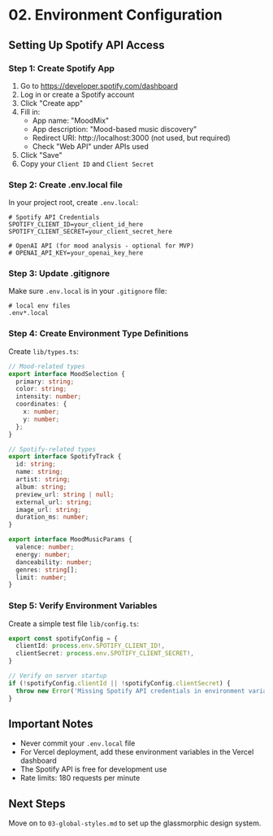 # 02. Environment Configuration

## Setting Up Spotify API Access

### Step 1: Create Spotify App
1. Go to https://developer.spotify.com/dashboard
2. Log in or create a Spotify account
3. Click "Create app"
4. Fill in:
   - App name: "MoodMix"
   - App description: "Mood-based music discovery"
   - Redirect URI: http://localhost:3000 (not used, but required)
   - Check "Web API" under APIs used
5. Click "Save"
6. Copy your `Client ID` and `Client Secret`

### Step 2: Create .env.local file
In your project root, create `.env.local`:

```env
# Spotify API Credentials
SPOTIFY_CLIENT_ID=your_client_id_here
SPOTIFY_CLIENT_SECRET=your_client_secret_here

# OpenAI API (for mood analysis - optional for MVP)
# OPENAI_API_KEY=your_openai_key_here
```

### Step 3: Update .gitignore
Make sure `.env.local` is in your `.gitignore` file:

```gitignore
# local env files
.env*.local
```

### Step 4: Create Environment Type Definitions
Create `lib/types.ts`:

```typescript
// Mood-related types
export interface MoodSelection {
  primary: string;
  color: string;
  intensity: number;
  coordinates: {
    x: number;
    y: number;
  };
}

// Spotify-related types
export interface SpotifyTrack {
  id: string;
  name: string;
  artist: string;
  album: string;
  preview_url: string | null;
  external_url: string;
  image_url: string;
  duration_ms: number;
}

export interface MoodMusicParams {
  valence: number;
  energy: number;
  danceability: number;
  genres: string[];
  limit: number;
}
```

### Step 5: Verify Environment Variables
Create a simple test file `lib/config.ts`:

```typescript
export const spotifyConfig = {
  clientId: process.env.SPOTIFY_CLIENT_ID!,
  clientSecret: process.env.SPOTIFY_CLIENT_SECRET!,
}

// Verify on server startup
if (!spotifyConfig.clientId || !spotifyConfig.clientSecret) {
  throw new Error('Missing Spotify API credentials in environment variables')
}
```

## Important Notes
- Never commit your `.env.local` file
- For Vercel deployment, add these environment variables in the Vercel dashboard
- The Spotify API is free for development use
- Rate limits: 180 requests per minute

## Next Steps
Move on to `03-global-styles.md` to set up the glassmorphic design system.